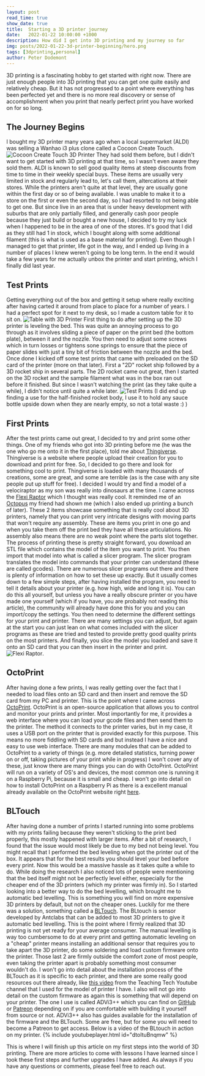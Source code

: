 ```yaml
---
layout: post
read_time: true
show_date: true
title:  Starting a 3D printer journey
date:   2022-01-22 10:00:00 +1000
description: How did I get into 3D printing and my journey so far
img: posts/2022-01-22-3d-printer-beginning/hero.png
tags: [3dprinting,personal]
author: Peter Dodemont
---
```

3D printing is a fascinating hobby to get started with right now. There are just enough people into 3D printing that you can get one quite easily and relatively cheap. But it has not progressed to a point where everything has been perfected yet and there is no more real discovery or sense of accomplishment when you print that nearly perfect print you have worked on for so long.

## The Journey Begins
I bought my 3D printer many years ago when a local supermarket (ALDI) was selling a Wanhao i3 plus clone called a Cocoon Create Touch.
![Cocoon Create Touch 3D Printer](/assets/img/posts/2022-01-22-3d-printer-beginning/cocoon-create-touch.png "Cocoon Create Touch 3D Printer") They had sold them before, but I didn't want to get started with 3D printing at that time, so I wasn't even aware they sold them. ALDI is known to sell good quality items at steep discounts from time to time in their weekly special buys. These items are usually very limited in stock and regularly lead to, let's call them, altercations at their stores. While the printers aren't quite at that level, they are usually gone within the first day or so of being available. I was unable to make it to a store on the first or even the second day, so I had resorted to not being able to get one. But since live in an area that is under heavy development with suburbs that are only partially filled, and generally cash poor people because they just build or bought a new house, I decided to try my luck when I happened to be in the area of one of the stores. It's good that I did as they still had 1 in stock, which I bought along with some additional filament (this is what is used as a base material for printing).
Even though I managed to get that printer, life got in the way, and I ended up living in a number of places I knew weren't going to be long term. In the end it would take a few years for me actually unbox the printer and start printing, which I finally did last year.

## Test Prints
Getting everything out of the box and getting it setup where really exciting after having carted it around from place to place for a number of years. I had a perfect spot for it next to my desk, so I made a custom table for it to sit on.
![Table with 3D Printer](/assets/img/posts/2022-01-22-3d-printer-beginning/table.png "Table with 3D Printer")
First thing to do after setting up the 3D printer is leveling the bed. This was quite an annoying process to go through as it involves sliding a piece of paper on the print bed (the bottom plate), between it and the nozzle. You then need to adjust some screws which in turn losses or tightens sone springs to ensure that the piece of paper slides with just a tiny bit of friction between the nozzle and the bed.
Once done I kicked off some test prints that came with preloaded on the SD card of the printer (more on that later). First a "2D" rocket ship followed by a 3D rocket ship in several parts. The 2D rocket came out great, then I started on the 3D rocket and the sample filament what was in the box ran out before it finished. But since I wasn't watching the print (as they take quite a while), I didn't notice until quite a while later.
![Test Prints](/assets/img/posts/2022-01-22-3d-printer-beginning/test-prints.png "Test Prints")
(I did end up finding a use for the half-finished rocket body, I use it to hold any sauce bottle upside down when they are nearly empty, so not a total waste :) )

## First Prints
After the test prints came out great, I decided to try and print some other things. One of my friends who got into 3D printing before me (he was the one who go me onto it in the first place), told me about [Thingiverse](https://www.thingiverse.com/). Thingiverse is a website where people upload their creation for you to download and print for free. So, I decided to go there and look for something cool to print. Thingiverse is loaded with many thousands of creations, some are great, and some are terrible (as is the case with any site people put up stuff for free). I decided I would try and find a model of a velociraptor as my son was really into dinosaurs at the time. I came across the [Flexi Raptor](https://www.thingiverse.com/thing:2901355) which I thought was really cool. It reminded me of an [Octopus](https://www.thingiverse.com/thing:3495390) my friend had shown me (which I also ended up printing a bunch of later).
These 2 items showcase something that is really cool about 3D printers, namely that you can print very intricate designs with moving parts that won't require any assembly. These are items you print in one go and when you take them off the print bed they have all these articulations. No assembly also means there are no weak point where the parts slot together.
The process of printing these is pretty straight forward, you download an STL file which contains the model of the item you want to print. You then import that model into what is called a slicer program. The slicer program translates the model into commands that your printer can understand (these are called gcodes). There are numerous slicer programs out there and there is plenty of information on how to set these up exactly. But it usually comes down to a few simple steps, after having installed the program, you need to tell it details about your printer (e.g. how high, wide and long it is). You can do this all yourself, but unless you have a really obscure printer or you have made one yourself (which if you have, you are probably not reading this article), the community will already have done this for you and you can import/copy the settings. You then need to determine the different settings for your print and printer. There are many settings you can adjust, but again at the start you can just lean on what comes included with the slicer programs as these are tried and tested to provide pretty good quality prints on the most printers. And finally, you slice the model you loaded and save it onto an SD card that you can then insert in the printer and print.
![Flexi Raptor](/assets/img/posts/2022-01-22-3d-printer-beginning/flexi-raptor.png "Flexi Raptor").

## OctoPrint
After having done a few prints, I was really getting over the fact that I needed to load files onto an SD card and then insert and remove the SD card from my PC and printer. This is the point where I came across [OctoPrint](https://octoprint.org/). OctoPrint is an open-source application that allows you to control and monitor your prints and printer. Most importantly for me, it provides a web interface where you can load your gcode files and then send them to the printer. The method it connects to the printer varies, but in my case, it uses a USB port on the printer that is provided exactly for this purpose. This means no more fiddling with SD cards and but instead I have a nice and easy to use web interface. There are many modules that can be added to OctoPrint to a variety of things (e.g. more detailed statistics, turning power on or off, taking pictures of your print while in progress) I won't cover any of these, just know there are many things you can do with OctoPrint.
OctoPrint will run on a variety of OS's and devices, the most common one is running it on a Raspberry Pi, because it is small and cheap. I won't go into detail on how to install OctoPrint on a Raspberry Pi as there is a excellent manual already available on the OctoPrint website right [here](https://octoprint.org/download/).

## BLTouch
After having done a number of prints I started running into some problems with my prints failing because they weren't sticking to the print bed properly, this mostly happened with larger items. After a bit of research, I found that the issue would most likely be due to my bed not being level. You might recall that I performed the bed leveling when got the printer out of the box. It appears that for the best results you should level your bed before every print. Now this would be a massive hassle as it takes quite a while to do. While doing the research I also noticed lots of people were mentioning that the bed itself might not be perfectly level either, especially for the cheaper end of the 3D printers (which my printer was firmly in).
So I started looking into a better way to do the bed levelling, which brought me to automatic bed levelling. This is something you will find on more expensive 3D printers by default, but not on the cheaper ones. Luckily for me there was a solution, something called a [BLTouch](https://www.antclabs.com/bltouch). The BLtouch is sensor developed by Antclabs that can be added to most 3D printers to give it automatic bed levelling.
This is the point where I firmly realized that 3D printing is not yet ready for your average consumer. The manual levelling is way too cumbersome to do at every print and getting automatic leveling on a "cheap" printer means installing an additional sensor that requires you to take apart the 3D printer, do some soldering and load custom firmware onto the printer. Those last 2 are firmly outside the comfort zone of most people, even taking the printer apart is probably something most consumer wouldn't do.
I won't go into detail about the installation process of the BLTouch as it is specific to each printer, and there are some really good resources out there already, like [this video](https://www.youtube.com/watch?v=cHstALf8Feo) from the Teaching Tech Youtube channel that I used for the model of printer I have.
I also will not go into detail on the custom firmware as again this is something that will depend on your printer. The one I use is called ADVi3++ which you can find on [GitHub](https://github.com/andrivet/ADVi3pp) or [Patreon](https://www.patreon.com/bePatron?u=6504486) depending on if you are comfortable with building it yourself from source or not. ADVi3++ also has guides available for the installation of the firmware and the BLTouch. Some are free, but for some you will need to become a Patreon to get access.
Below is a video of the BLtouch in action on my printer.
{% include youtubeplayer.html id="dtoItuBnqmw" %}

This is where I will finish up this article on my first steps into the world of 3D printing. There are more articles to come with lessons I have learned since I took these first steps and further upgrades I have added.
As always if you have any questions or comments, please feel free to reach out.